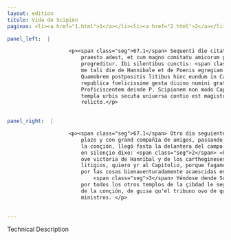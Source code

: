 ```yaml
---
layout: edition
titulo: Vida de Scipión
paginas: <li><a href="1.html">1</a></li><li><a href="2.html">2</a></li><li><a href="3.html">3</a></li><li><a href="4.html">4</a></li><li><a href="5.html">5</a></li><li><a href="6.html">6</a></li><li><a href="7.html">7</a></li><li><a href="8.html">8</a></li><li><a href="9.html">9</a></li><li><a href="10.html">10</a></li><li><a href="11.html">11</a></li><li><a href="12.html">12</a></li><li><a href="13.html">13</a></li><li><a href="14.html">14</a></li><li><a href="15.html">15</a></li><li><a href="16.html">16</a></li><li><a href="17.html">17</a></li><li><a href="18.html">18</a></li><li><a href="19.html">19</a></li><li><a href="20.html">20</a></li><li><a href="21.html">21</a></li><li><a href="22.html">22</a></li><li><a href="23.html">23</a></li><li><a href="24.html">24</a></li><li><a href="25.html">25</a></li><li><a href="26.html">26</a></li><li><a href="27.html">27</a></li><li><a href="28.html">28</a></li><li><a href="29.html">29</a></li><li><a href="30.html">30</a></li><li><a href="31.html">31</a></li><li><a href="32.html">32</a></li><li><a href="33.html">33</a></li><li><a href="34.html">34</a></li><li><a href="35.html">35</a></li><li><a href="36.html">36</a></li><li><a href="37.html">37</a></li><li><a href="38.html">38</a></li><li><a href="39.html">39</a></li><li><a href="40.html">40</a></li><li><a href="41.html">41</a></li><li><a href="42.html">42</a></li><li><a href="43.html">43</a></li><li><a href="44.html">44</a></li><li><a href="45.html">45</a></li><li><a href="46.html">46</a></li><li><a href="47.html">47</a></li><li><a href="48.html">48</a></li><li><a href="49.html">49</a></li><li><a href="50.html">50</a></li><li><a href="51.html">51</a></li><li><a href="52.html">52</a></li><li><a href="53.html">53</a></li><li><a href="54.html">54</a></li><li><a href="55.html">55</a></li><li><a href="56.html">56</a></li><li><a href="57.html">57</a></li><li><a href="58.html">58</a></li><li><a href="59.html">59</a></li><li><a href="60.html">60</a></li><li><a href="61.html">61</a></li><li><a href="62.html">62</a></li><li><a href="63.html">63</a></li><li><a href="64.html">64</a></li><li><a href="65.html">65</a></li><li><a href="66.html">66</a></li><li><a href="67.html">67</a></li><li><a href="68.html">68</a></li><li><a href="69.html">69</a></li><li><a href="70.html">70</a></li><li><a href="71.html">71</a></li><li><a href="72.html">72</a></li><li><a href="73.html">73</a></li><li><a href="74.html">74</a></li>

panel_left:  |

                    <p><span class="seg">67.1</span> Sequenti die citatus iterum Aphricanus ad constitutam horam
                        praesto adest, et cum magno comitatu amicorum per mediam contionem ad rostra
                        progreditur. Ibi silentibus cunctis: <span class="seg">2</span> «Memini, inquit, Quirites,
                        me tali die de Hannibale et de Poenis egregiam uictoriam consecutum.
                        Quamobrem postpositis litibus hinc eundum in Capitolium censeo ut pro
                        republica foelicissime gesta diuino numini gratias agamus». <span class="seg">3</span>
                        Proficiscentem deinde P. Scipionem non modo Capitolium sed etiam ad omnia
                        templa urbis secuta uniuersa contio est magistratu solis ministris
                        relicto.</p>
                

panel_right:  |

                    <p><span class="seg">67.1</span> Otro día seguiente el Africano, çitado, vino a la hora del
                        plazo y con grand compañía de amigos, passando por medio del ayuntamiento de
                        la conçión, llegó fasta la delantera del campo Marçio y como estavan todos
                        en silençio dixo: <span class="seg">2</span> «Recuérdome, o quirites, que yo en tal día
                        ove victoria de Hanníbal y de los carthegineses; por ende, pospuestos
                        litigios, quiero yr al Capitolio, porque fagamos gracias a la divinal deidad
                        por las cosas bienaventuradamente acaescidas en favor de la república».
                            <span class="seg">3</span> Yéndose dende Scipión no solamente fasta el Capitolio, mas
                        por todos los otros templos de la çibdad le seguió el universal ayuntamiento
                        de la conçión, de guisa qu'el tribuno ovo de quedar ende con solos sus
                        ministros. </p>
                

---
```


Technical Description 